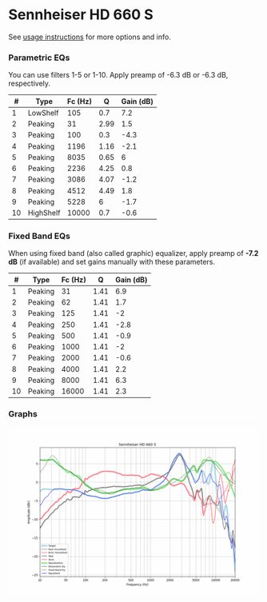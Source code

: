 # Sennheiser HD 660 S
See [usage instructions](https://github.com/jaakkopasanen/AutoEq#usage) for more options and info.

### Parametric EQs
You can use filters 1-5 or 1-10. Apply preamp of -6.3 dB or -6.3 dB, respectively.

|   # | Type      |   Fc (Hz) |    Q |   Gain (dB) |
|-----|-----------|-----------|------|-------------|
|   1 | LowShelf  |       105 | 0.7  |         7.2 |
|   2 | Peaking   |        31 | 2.99 |         1.5 |
|   3 | Peaking   |       100 | 0.3  |        -4.3 |
|   4 | Peaking   |      1196 | 1.16 |        -2.1 |
|   5 | Peaking   |      8035 | 0.65 |         6   |
|   6 | Peaking   |      2236 | 4.25 |         0.8 |
|   7 | Peaking   |      3086 | 4.07 |        -1.2 |
|   8 | Peaking   |      4512 | 4.49 |         1.8 |
|   9 | Peaking   |      5228 | 6    |        -1.7 |
|  10 | HighShelf |     10000 | 0.7  |        -0.6 |

### Fixed Band EQs
When using fixed band (also called graphic) equalizer, apply preamp of **-7.2 dB** (if available) and set gains manually with these parameters.

|   # | Type    |   Fc (Hz) |    Q |   Gain (dB) |
|-----|---------|-----------|------|-------------|
|   1 | Peaking |        31 | 1.41 |         6.9 |
|   2 | Peaking |        62 | 1.41 |         1.7 |
|   3 | Peaking |       125 | 1.41 |        -2   |
|   4 | Peaking |       250 | 1.41 |        -2.8 |
|   5 | Peaking |       500 | 1.41 |        -0.9 |
|   6 | Peaking |      1000 | 1.41 |        -2   |
|   7 | Peaking |      2000 | 1.41 |        -0.6 |
|   8 | Peaking |      4000 | 1.41 |         2.2 |
|   9 | Peaking |      8000 | 1.41 |         6.3 |
|  10 | Peaking |     16000 | 1.41 |         2.3 |

### Graphs
![](./Sennheiser%20HD%20660%20S.png)
